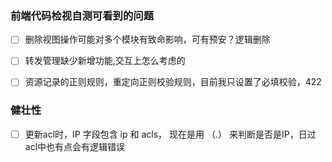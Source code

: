 ### 前端代码检视自测可看到的问题

- [ ] 删除视图操作可能对多个模块有致命影响，可有预安？逻辑删除
- [ ] 转发管理缺少新增功能,交互上怎么考虑的
- [ ] 资源记录的正则规则，重定向正则校验规则，目前我只设置了必填校验，422



### 健壮性

- [ ] 更新acl时，IP 字段包含 ip 和 acls， 现在是用  （.） 来判断是否是IP，日过acl中也有点会有逻辑错误